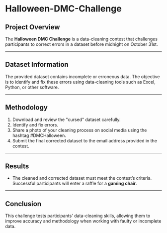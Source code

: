 # Halloween-DMC-Challenge

## Project Overview
The **Halloween DMC Challenge** is a data-cleaning contest that challenges participants to correct errors in a dataset before midnight on October 31st.

---

## Dataset Information
The provided dataset contains incomplete or erroneous data. The objective is to identify and fix these errors using data-cleaning tools such as Excel, Python, or other software.

---

## Methodology
1. Download and review the "cursed" dataset carefully.
2. Identify and fix errors.
3. Share a photo of your cleaning process on social media using the hashtag #DMCHalloween.
4. Submit the final corrected dataset to the email address provided in the contest.

---

## Results
- The cleaned and corrected dataset must meet the contest’s criteria. Successful participants will enter a raffle for a **gaming chair**.
---
## Conclusion
This challenge tests participants' data-cleaning skills, allowing them to improve accuracy and methodology when working with faulty or incomplete data.

